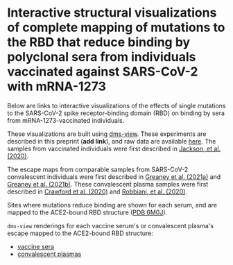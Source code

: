 # Interactive structural visualizations of complete mapping of mutations to the RBD that reduce binding by polyclonal sera from individuals vaccinated against SARS-CoV-2 with mRNA-1273

Below are links to interactive visualizations of the effects of single mutations to the SARS-CoV-2 spike receptor-binding domain (RBD) on binding by sera from mRNA-1273-vaccinated individuals.

These visualizations are built using [dms-view](https://dms-view.github.io/docs/).
These experiments are described in this preprint (**add link**), and raw data are available [here](https://github.com/jbloomlab/SARS-CoV-2-RBD_MAP_Moderna/blob/main/results/supp_data/moderna_convalescent_all_raw_data.csv).
The samples from vaccinated individuals were first described in [Jackson, et al. (2020)](https://www.nejm.org/doi/full/10.1056/nejmoa2022483).

The escape maps from comparable samples from SARS-CoV-2 convalescent individuals were first described in [Greaney et al. (2021a)](https://www.sciencedirect.com/science/article/pii/S1931312821000822) and [Greaney et al. (2021b)](https://www.biorxiv.org/content/10.1101/2021.03.17.435863v1). These convalescent plasma samples were first described in [Crawford et al. (2020)](https://academic.oup.com/jid/article/223/2/197/5916372) and [Robbiani, et al. (2020)](https://www.nature.com/articles/s41586-020-2456-9).

Sites where mutations reduce binding are shown for each serum, and are mapped to the ACE2-bound RBD structure ([PDB 6M0J](https://www.rcsb.org/structure/6M0J)).

`dms-view` renderings for each vaccine serum's or convalescent plasma's escape mapped to the ACE2-bound RBD structure:
 - <a href="https://dms-view.github.io/?markdown-url=https%3A%2F%2Fraw.githubusercontent.com%2Fjbloomlab%2FSARS-CoV-2-RBD_MAP_Moderna%2Fmain%2Fdata%2Fdms-view_metadata.md&pdb-url=https%3A%2F%2Fraw.githubusercontent.com%2Fjbloomlab%2FSARS-CoV-2-RBD_MAP_Moderna%2Fmain%2Fdata%2Fpdbs%2F6M0J.pdb&data-url=https%3A%2F%2Fraw.githubusercontent.com%2Fjbloomlab%2FSARS-CoV-2-RBD_MAP_Moderna%2Fmain%2Fresults%2Fsupp_data%2FModerna_sera_6m0j_dms-view_data.csv&condition=M01+%28day+119%29&site_metric=site_total+escape&mutation_metric=mut_escape+color+ACE2+bind&selected_sites=357%2C362%2C369%2C383%2C384%2C385%2C386%2C456%2C484&protein-data-color=lightgray&protein-other-color=mediumpurple" target="_blank">vaccine sera</a>
 - <a href="https://dms-view.github.io/?markdown-url=https%3A%2F%2Fraw.githubusercontent.com%2Fjbloomlab%2FSARS-CoV-2-RBD_MAP_Moderna%2Fmain%2Fdata%2Fdms-view_metadata.md&pdb-url=https%3A%2F%2Fraw.githubusercontent.com%2Fjbloomlab%2FSARS-CoV-2-RBD_MAP_Moderna%2Fmain%2Fdata%2Fpdbs%2F6M0J.pdb&data-url=https%3A%2F%2Fraw.githubusercontent.com%2Fjbloomlab%2FSARS-CoV-2-RBD_MAP_Moderna%2Fmain%2Fresults%2Fsupp_data%2Fall_convalescent_6m0j_dms-view_data.csv&condition=12C_d152&site_metric=site_total+escape&mutation_metric=mut_escape+color+ACE2+bind&selected_sites=443%2C444%2C446%2C447%2C448%2C449%2C450%2C452%2C455%2C456%2C470%2C473%2C483%2C484%2C486%2C487%2C490%2C493%2C494%2C496%2C499&protein-data-color=lightgray&protein-other-color=mediumpurple" target="_blank">convalescent plasmas</a>

